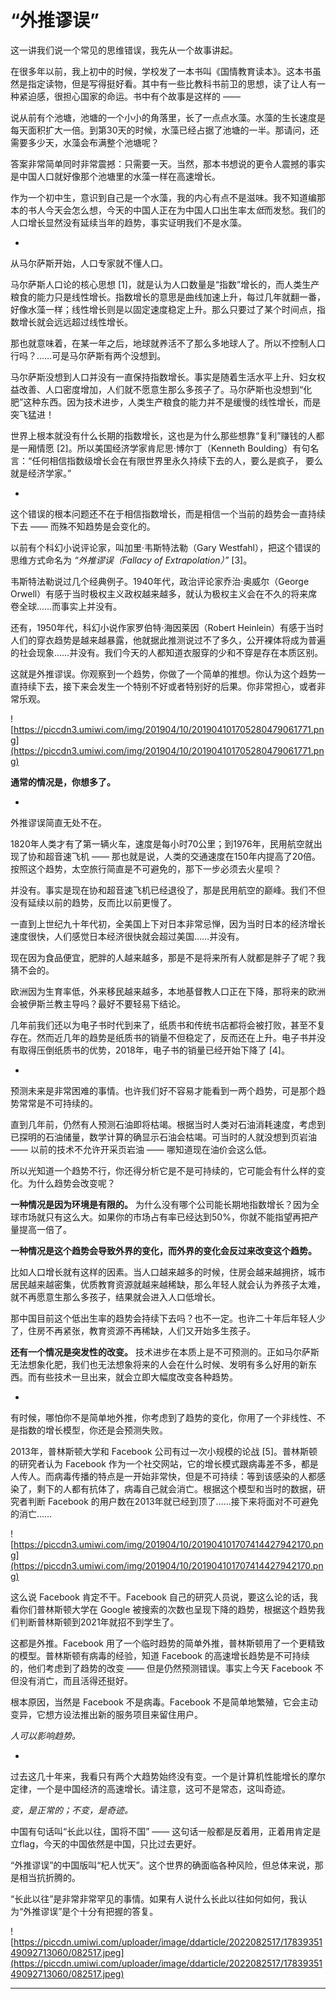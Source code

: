 # “外推谬误”

这一讲我们说一个常见的思维错误，我先从一个故事讲起。

在很多年以前，我上初中的时候，学校发了一本书叫《国情教育读本》。这本书虽然是指定读物，但是写得挺好看。其中有一些比教科书前卫的思想，读了让人有一种紧迫感，很担心国家的命运。书中有个故事是这样的 ——

说从前有个池塘，池塘的一个小小的角落里，长了一点点水藻。水藻的生长速度是每天面积扩大一倍。到第30天的时候，水藻已经占据了池塘的一半。那请问，还需要多少天，水藻会布满整个池塘呢？

答案非常简单同时非常震撼：只需要一天。当然，那本书想说的更令人震撼的事实是中国人口就好像那个池塘里的水藻一样在高速增长。

作为一个初中生，意识到自己是一个水藻，我的内心有点不是滋味。我不知道编那本的书人今天会怎么想，今天的中国人正在为中国人口出生率太*低*而发愁。我们的人口增长显然没有延续当年的趋势，事实证明我们不是水藻。

*

从马尔萨斯开始，人口专家就不懂人口。

马尔萨斯人口论的核心思想 [1]，就是认为人口数量是“指数”增长的，而人类生产粮食的能力只是线性增长。指数增长的意思是曲线加速上升，每过几年就翻一番，好像水藻一样；线性增长则是以固定速度稳定上升。那么只要过了某个时间点，指数增长就会远远超过线性增长。

那也就意味着，在某一年之后，地球就养活不了那么多地球人了。所以不控制人口行吗？……可是马尔萨斯有两个没想到。

马尔萨斯没想到人口并没有一直保持指数增长。事实是随着生活水平上升、妇女权益改善、人口密度增加，人们就不愿意生那么多孩子了。马尔萨斯也没想到“化肥”这种东西。因为技术进步，人类生产粮食的能力并不是缓慢的线性增长，而是突飞猛进！

世界上根本就没有什么长期的指数增长，这也是为什么那些想靠“复利”赚钱的人都是一厢情愿 [2]。所以美国经济学家肯尼思·博尔丁（Kenneth Boulding）有句名言：“任何相信指数级增长会在有限世界里永久持续下去的人，要么是疯子， 要么就是经济学家。”

*

这个错误的根本问题还不在于相信指数增长，而是相信一个当前的趋势会一直持续下去 —— 而殊不知趋势是会变化的。

以前有个科幻小说评论家，叫加里·韦斯特法勒（Gary Westfahl），把这个错误的思维方式命名为 *“外推谬误（Fallacy of Extrapolation）”* [3]。

韦斯特法勒说过几个经典例子。1940年代，政治评论家乔治·奥威尔（George Orwell）有感于当时极权主义政权越来越多，就认为极权主义会在不久的将来席卷全球……而事实上并没有。

还有，1950年代，科幻小说作家罗伯特·海因莱因（Robert Heinlein）有感于当时人们的穿衣趋势是越来越暴露，他就据此推测说过不了多久，公开裸体将成为普遍的社会现象……并没有。我们今天的人都知道衣服穿的少和不穿是存在本质区别。

这就是外推谬误。你观察到一个趋势，你做了一个简单的推想。你认为这个趋势一直持续下去，接下来会发生一个特别不好或者特别好的后果。你非常担心，或者非常乐观。

![https://piccdn3.umiwi.com/img/201904/10/201904101705280479061771.png](https://piccdn3.umiwi.com/img/201904/10/201904101705280479061771.png)

 **通常的情况是，你想多了。**

*

外推谬误简直无处不在。

1820年人类才有了第一辆火车，速度是每小时70公里；到1976年，民用航空就出现了协和超音速飞机 —— 那也就是说，人类的交通速度在150年内提高了20倍。按照这个趋势，太空旅行简直是不可避免的，那下一步必须去火星呗？

并没有。事实是现在协和超音速飞机已经退役了，那是民用航空的巅峰。我们不但没有延续以前的趋势，反而比以前更慢了。

一直到上世纪九十年代初，全美国上下对日本非常忌惮，因为当时日本的经济增长速度很快，人们感觉日本经济很快就会超过美国……并没有。

现在因为食品便宜，肥胖的人越来越多，那是不是将来所有人就都是胖子了呢？我猜不会的。

欧洲因为生育率低，外来移民越来越多，本地基督教人口正在下降，那将来的欧洲会被伊斯兰教主导吗？最好不要轻易下结论。

几年前我们还以为电子书时代到来了，纸质书和传统书店都将会被打败，甚至不复存在。然而近几年的趋势是纸质书的销量不但稳定了，反而还在上升。电子书并没有取得压倒纸质书的优势，2018年，电子书的销量已经开始下降了 [4]。

*

预测未来是非常困难的事情。也许我们好不容易才能看到一两个趋势，可是那个趋势常常是不可持续的。

直到几年前，仍然有人预测石油即将枯竭。根据当时人类对石油消耗速度，考虑到已探明的石油储量，数学计算的确显示石油会枯竭。可当时的人就没想到页岩油 —— 以前的技术不允许开采页岩油 —— 哪知道现在油价会这么低。

所以光知道一个趋势不行，你还得分析它是不是可持续的，它可能会有什么样的变化。为什么趋势会改变呢？

 **一种情况是因为环境是有限的。** 为什么没有哪个公司能长期地指数增长？因为全球市场就只有这么大。如果你的市场占有率已经达到50%，你就不能指望再把产量提高一倍了。

 **一种情况是这个趋势会导致外界的变化，而外界的变化会反过来改变这个趋势。**

比如人口增长就有这样的因素。当人口越来越多的时候，住房会越来越拥挤，城市居民越来越密集，优质教育资源就越来越稀缺，那么年轻人就会认为养孩子太难，就不再愿意生那么多孩子，结果就会进入人口低增长。

那中国目前这个低出生率的趋势会持续下去吗？也不一定。也许二十年后年轻人少了，住房不再紧张，教育资源不再稀缺，人们又开始多生孩子。

 **还有一个情况是突发性的改变。** 技术进步在本质上是不可预测的。正如马尔萨斯无法想象化肥，我们也无法想象将来的人会在什么时候、发明有多么好用的新东西。而有些技术一旦出来，就会立即大幅度改变各种趋势。

*

有时候，哪怕你不是简单地外推，你考虑到了趋势的变化，你用了一个非线性、不是指数的增长模型，你还是会预测失败。

2013年，普林斯顿大学和 Facebook 公司有过一次小规模的论战 [5]。普林斯顿的研究者认为 Facebook 作为一个社交网站，它的增长模式跟病毒差不多，都是人传人。而病毒传播的特点是一开始非常快，但是不可持续：等到该感染的人都感染了，剩下的人都有抗体了，病毒自己就会消亡。根据这个模型和当时的数据，研究者判断 Facebook 的用户数在2013年就已经到顶了……接下来将面对不可避免的消亡……

![https://piccdn3.umiwi.com/img/201904/10/201904101707414427942170.png](https://piccdn3.umiwi.com/img/201904/10/201904101707414427942170.png)

这么说 Facebook 肯定不干。Facebook 自己的研究人员说，要这么论的话，我看你们普林斯顿大学在 Google 被搜索的次数也呈现下降的趋势，根据这个趋势我们判断普林斯顿到2021年就招不到学生了。

这都是外推。Facebook 用了一个临时趋势的简单外推，普林斯顿用了一个更精致的模型。普林斯顿有病毒的经验，知道 Facebook 的高速增长趋势是不可持续的，他们考虑到了趋势的改变 —— 但是仍然预测错误。事实上今天 Facebook 不但没有消亡，而且活得还挺好。

根本原因，当然是 Facebook 不是病毒。Facebook 不是简单地繁殖，它会主动变异，它想方设法推出新的服务项目来留住用户。

 *人可以影响趋势。*

*

过去这几十年来，我看只有两个大趋势始终没有变。一个是计算机性能增长的摩尔定律，一个是中国经济的高速增长。请注意，这可不是常态，这叫奇迹。

 *变，是正常的；不变，是奇迹。*

中国有句话叫“长此以往，国将不国” —— 这句话一般都是反着用，正着用肯定是立flag，今天的中国依然是中国，只比过去更好。

“外推谬误”的中国版叫“杞人忧天”。这个世界的确面临各种风险，但总体来说，那是相当抗折腾的。

“长此以往”是非常非常罕见的事情。如果有人说什么长此以往如何如何，我认为“外推谬误”是个十分有把握的答复。

![https://piccdn.umiwi.com/uploader/image/ddarticle/2022082517/1783935149092713060/082517.jpeg](https://piccdn.umiwi.com/uploader/image/ddarticle/2022082517/1783935149092713060/082517.jpeg)

---
